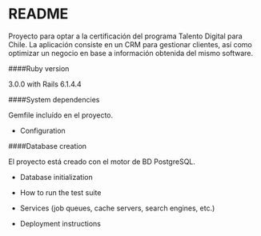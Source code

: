 # README

Proyecto para optar a la certificación del programa Talento Digital para Chile. La aplicación consiste en un CRM para gestionar clientes, así como optimizar un negocio en base a información obtenida del mismo software.

####Ruby version

3.0.0 with Rails 6.1.4.4

####System dependencies

Gemfile incluído en el proyecto.

* Configuration

####Database creation

El proyecto está creado con el motor de BD PostgreSQL.

* Database initialization

* How to run the test suite

* Services (job queues, cache servers, search engines, etc.)

* Deployment instructions


